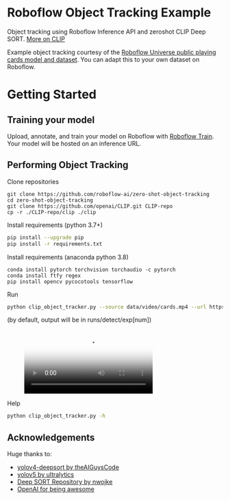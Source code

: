 # Roboflow Object Tracking Example

Object tracking using Roboflow Inference API and zeroshot CLIP Deep SORT. [More on CLIP](https://blog.roboflow.com/how-to-use-openai-clip/)

Example object tracking courtesy of the [Roboflow Universe public playing cards model and dataset](https://universe.roboflow.com/augmented-startups/playing-cards-ow27d). You can adapt this to your own dataset on Roboflow.

# Getting Started

## Training your model

Upload, annotate, and train your model on Roboflow with [Roboflow Train](https://docs.roboflow.com/train). Your model will be hosted on an inference URL.

## Performing Object Tracking

Clone repositories

```
git clone https://github.com/roboflow-ai/zero-shot-object-tracking
cd zero-shot-object-tracking
git clone https://github.com/openai/CLIP.git CLIP-repo
cp -r ./CLIP-repo/clip ./clip
```

Install requirements (python 3.7+)

```bash
pip install --upgrade pip
pip install -r requirements.txt
```

Install requirements (anaconda python 3.8)
```
conda install pytorch torchvision torchaudio -c pytorch
conda install ftfy regex
pip install opencv pycocotools tensorflow
```

Run

```bash
python clip_object_tracker.py --source data/video/cards.mp4 --url https://detect.roboflow.com/playing-cards-ow27d/1 --api_key ROBOFLOW_API_KEY
```

(by default, output will be in runs/detect/exp[num])

<figure class="video_container">
  <video controls="true" allowfullscreen="true" poster="path/to/poster_image.png">
    <source src="data/demo/cards.mp4" type="video/mp4">
  </video>
</figure>

Help

```bash
python clip_object_tracker.py -h
```

## Acknowledgements

Huge thanks to:

- [yolov4-deepsort by theAIGuysCode](https://github.com/theAIGuysCode/yolov4-deepsort)
- [yolov5 by ultralytics](https://github.com/ultralytics/yolov5)
- [Deep SORT Repository by nwojke](https://github.com/nwojke/deep_sort)
- [OpenAI for being awesome](https://openai.com/blog/clip/)
